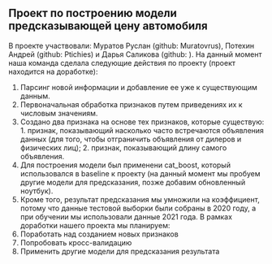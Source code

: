 ## Проект по построению модели предсказывающей цену автомобиля
В проекте участвовали: Муратов Руслан (github: Muratovrus), Потехин Андрей (github: Ptichies) и Дарья Саликова (github: ). На данный момент наша команда сделала следующие действия по проекту (проект находится на доработке):

1. Парсинг новой информации и добавление ее уже к существующим данным.
2. Первоначальная обработка признаков путем приведениях их к числовым значениям.
3. Создано два признака на основе тех признаков, которые существую: 1. признак, показывающий насколько часто встречаются объявления данных (для того, чтобы отграничить объявления от дилеров и физических лиц); 2. признак, показывающий длину самого объявления.
4. Для построения модели был применени cat_boost, который использовался в baseline к проекту (на данный момент мы пробуем другие модели для предсказания, позже добавим обновленный ноутбук).
5. Кроме того, результат предсказания мы умножили на коэффициент, потому что данные тестовой выборки были собраны в 2020 году, а при обучении мы использовали данные 2021 года. В рамках доработки нашего проекта мы планируем:
6. Поработать над созданием новых признаков
7. Попробовать кросс-валидацию
8. Применить другие модели для предсказания результата
